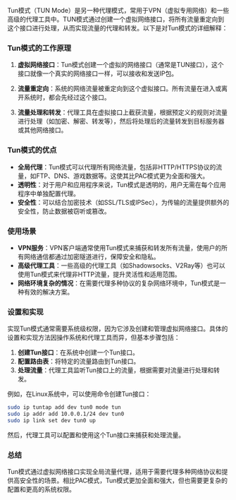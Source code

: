 Tun模式（TUN Mode）是另一种代理模式，常用于VPN（虚拟专用网络）和一些高级的代理工具中。TUN模式通过创建一个虚拟网络接口，将所有流量重定向到这个接口进行处理，从而实现流量的代理和转发。以下是对Tun模式的详细解释：

### Tun模式的工作原理

1. **虚拟网络接口**：Tun模式创建一个虚拟的网络接口（通常是TUN接口），这个接口就像一个真实的网络接口一样，可以接收和发送IP包。
   
2. **流量重定向**：系统的网络流量被重定向到这个虚拟接口。所有流量在进入或离开系统时，都会先经过这个接口。

3. **流量处理和转发**：代理工具在虚拟接口上截获流量，根据预定义的规则对流量进行处理（如加密、解密、转发等），然后将处理后的流量转发到目标服务器或其他网络接口。

### Tun模式的优点

- **全局代理**：Tun模式可以代理所有网络流量，包括非HTTP/HTTPS协议的流量，如FTP、DNS、游戏数据等。这使其比PAC模式更为全面和强大。
- **透明性**：对于用户和应用程序来说，Tun模式是透明的，用户无需在每个应用程序中单独配置代理。
- **安全性**：可以结合加密技术（如SSL/TLS或IPSec），为传输的流量提供额外的安全性，防止数据被窃听或篡改。

### 使用场景

- **VPN服务**：VPN客户端通常使用Tun模式来捕获和转发所有流量，使用户的所有网络通信都通过加密隧道进行，保障安全和隐私。
- **高级代理工具**：一些高级的代理工具（如Shadowsocks、V2Ray等）也可以使用Tun模式来代理非HTTP流量，提升灵活性和适用范围。
- **网络环境复杂的情况**：在需要代理多种协议的复杂网络环境中，Tun模式是一种有效的解决方案。

### 设置和实现

实现Tun模式通常需要系统级权限，因为它涉及创建和管理虚拟网络接口。具体的设置和实现方法因操作系统和代理工具而异，但基本步骤包括：

1. **创建Tun接口**：在系统中创建一个Tun接口。
2. **配置路由表**：将特定的流量路由到Tun接口。
3. **处理流量**：代理工具监听Tun接口上的流量，根据需要对流量进行处理和转发。

例如，在Linux系统中，可以使用命令创建Tun接口：
```bash
sudo ip tuntap add dev tun0 mode tun
sudo ip addr add 10.0.0.1/24 dev tun0
sudo ip link set dev tun0 up
```

然后，代理工具可以配置和使用这个Tun接口来捕获和处理流量。

### 总结

Tun模式通过虚拟网络接口实现全局流量代理，适用于需要代理多种网络协议和提供高安全性的场景。相比PAC模式，Tun模式更加全面和强大，但也需要更复杂的配置和更高的系统权限。